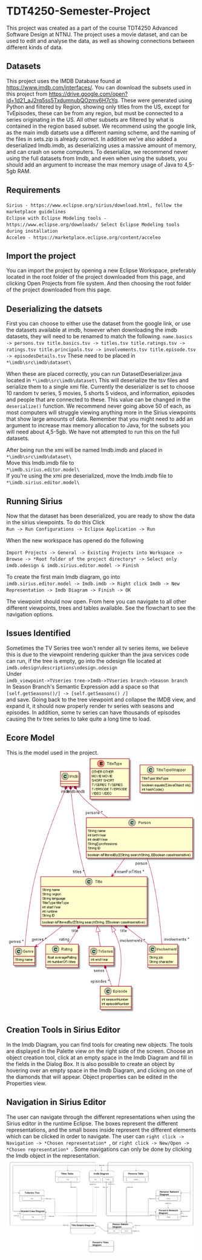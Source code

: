 # TDT4250-Semester-Project
This project was created as a part of the course TDT4250 Advanced Software Design at NTNU. The project uses a movie dataset, and can be used to edit and analyse the data, as well as showing connections between different kinds of data. 


## Datasets
This project uses the IMDB Database found at https://www.imdb.com/interfaces/. You can download the subsets used in this project from https://drive.google.com/open?id=1d21_aJ2rq5ss5TxdumnubQOzmv6H7cYq. These were generated using Python and filtered by Region, showing only titles from the US, except for TvEpisodes, these can be from any region, but must be connected to a series originating in the US. All other subsets are filtered by what is contained in the region based subset.
We recommend using the google link, as the main imdb datsets use a different naming scheme, and the naming of the files in sets.zip is already correct. In addition we've also added a deserialized Imdb.imdb, as deserializing uses a massive amount of memory, and can crash on some computers. To deserialize, we recommend never using the full datasets from Imdb, and even when using the subsets, you should add an argument to increase the max memory usage of Java to 4,5-5gb RAM. 

## Requirements
`Sirius - https://www.eclipse.org/sirius/download.html, follow the marketplace guidelines` <br/>
`Eclipse with Eclipse Modeling tools - https://www.eclipse.org/downloads/ Select Eclipse Modeling tools during installation`<br/>
`Acceleo - https://marketplace.eclipse.org/content/acceleo`<br/>
## Import the project
You can import the project by opening a new Eclipse Workspace, preferably located in the root folder of the project downloaded from this page, and clicking Open Projects from file system. And then choosing the root folder of the project downloaded from this page.

## Deserializing the datsets
First you can choose to either use the dataset from the google link, or use the datasets available at imdb, however when downloading the imdb datasets, they will need to be renamed to match the following. 
`
name.basics -> persons.tsv
title.basics.tsv -> titles.tsv
title.ratings.tsv -> ratings.tsv
title.principals.tsv -> involvements.tsv
title.episode.tsv -> episodesDetails.tsv
`
These need to be placed in `*\imdb\src\imdb\dataset\`

When these are placed correctly, you can run DatasetDeserializer.java located in `*\imdb\src\imdb\dataset\` This will deserialize the tsv files and serialize them to a single xmi file. Currently the deserializer is set to choose 10 random tv series, 5 movies, 5 shorts 5 videos, and information, episodes and people that are connected to these. This value can be changed in the `deserialize()` function. We recommend never going above 50 of each, as most computers will struggle viewing anything more in the Sirius viewpoints that show large amounts of data. Remember that you might need to add an argument to increase max memory allocation to Java, for the subsets you will need about 4,5-5gb. We have not attempted to run this on the full datasets.

After being run the xmi will be named Imdb.imdb and placed in 
<br/>
`*\imdb\src\imdb\dataset\`
<br/>
Move this Imdb.imdb file to  <br/>
`*\imdb.sirius.editor.model\`
<br/> 
If you're using the xmi pre deserialized, move the Imdb.imdb file to 
<br/> `*\imdb.sirius.editor.model\`

## Running Sirius
Now that the dataset has been deserialized, you are ready to show the data in the sirius viewpoints. To do this Click <br/>
`Run -> Run Configurations -> Eclipse Application -> Run`<br/>

When the new workspace has opened do the following <br/>

`Import Projects -> General -> Existing Projects into Workspace -> Browse -> *Root folder of the project directory* -> Select only imdb.odesign & imdb.sirius.editor.model -> Finish`<br/>

To create the first main Imdb diagram, go into <br/> `imdb.sirius.editor.model -> Imdb.imdb -> Right click Imdb -> New Representation -> Imdb Diagram -> Finish -> OK`<br/>

The viewpoint should now open. From here you can navigate to all other different viewpoints, trees and tables available. See the flowchart to see the navigation options.

## Issues Identified
Sometimes the TV Series tree won't render all tv series items, we believe this is due to the viewpoint rendering quicker than the java services code can run, if the tree is empty, go into the odesign file located at <br/>`imdb.odesign\descriptions\odesign.odesign`<br/>
Under <br/>`imdb_viewpoint->TVseries tree->Imdb->TVseries branch->Season branch`<br/> In Season Branch's Semantic Expression add a space so that<br/> `[self.getSeasons()/] -> [self.getSeasons() /]`<br/> and save. Going back to the tree viewpoint and collapse the IMDB view, and expand it, it should now properly render tv series with seasons and episodes. In addition, some tv series can have thousands of episodes causing the tv tree series to take quite a long time to load.

## Ecore Model
This is the model used in the project.
![UML Diagram of the mode](readme-img/UMLModel.PNG)<br/>

## Creation Tools in Sirius Editor
In the Imdb Diagram, you can find tools for creating new objects. The tools are displayed in the Palette view on the right side of the screen. Choose an object creation tool, click at an empty space in the Imdb Diagram and fill in the fields in the Dialog Box. It is also possible to create an object by hovering over an empty space in the Imdb Diagram, and clicking on one of the diamonds that will appear. Object properties can be edited in the Properties view.

## Navigation in Sirius Editor
The user can navigate through the different representations when using the Sirius editor in the runtime Eclipse. The boxes represent the different representations, and the small boxes inside represent the different elements which can be clicked in order to navigate. The user can `right click -> Navigation -> *Chosen representation* `, or `right click -> New/Open -> *Chosen representation* `. Some navigations can only be done by clicking the Imdb object in the representation.
![UML Diagram of the mode](readme-img/Navigation.jpg)
